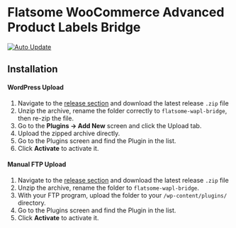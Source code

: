 # Flatsome WooCommerce Advanced Product Labels Bridge
[![Auto Update](https://img.shields.io/badge/updates-GitHub%20Updater-brightgreen.svg)](https://github.com/afragen/github-updater/wiki/General-Usage)

## Installation

#### WordPress Upload

1. Navigate to the [release section](https://github.com/JimmyAppelt/flatsome-wapl-bridge/releases) and download the latest release `.zip` file
2. Unzip the archive, rename the folder correctly to `flatsome-wapl-bridge`, then re-zip the file.
3. Go to the **Plugins → Add New** screen and click the Upload tab.
4. Upload the zipped archive directly.
5. Go to the Plugins screen and find the Plugin in the list.
6. Click **Activate** to activate it.

#### Manual FTP Upload

1. Navigate to the [release section](https://github.com/JimmyAppelt/flatsome-wapl-bridge/releases) and download the latest release `.zip` file
2. Unzip the archive, rename the folder to `flatsome-wapl-bridge`.
3. With your FTP program, upload the folder to your `/wp-content/plugins/` directory.
4. Go to the Plugins screen and find the Plugin in the list.
5. Click **Activate** to activate it.
